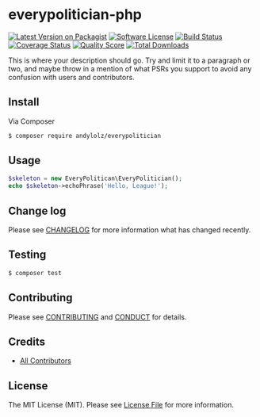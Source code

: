 # everypolitician-php

[![Latest Version on Packagist][ico-version]][link-packagist]
[![Software License][ico-license]](LICENSE.md)
[![Build Status][ico-travis]][link-travis]
[![Coverage Status][ico-scrutinizer]][link-scrutinizer]
[![Quality Score][ico-code-quality]][link-code-quality]
[![Total Downloads][ico-downloads]][link-downloads]

This is where your description should go. Try and limit it to a paragraph or two, and maybe throw in a mention of what
PSRs you support to avoid any confusion with users and contributors.

## Install

Via Composer

``` bash
$ composer require andylolz/everypolitician
```

## Usage

``` php
$skeleton = new EveryPolitican\EveryPolitician();
echo $skeleton->echoPhrase('Hello, League!');
```

## Change log

Please see [CHANGELOG](CHANGELOG.md) for more information what has changed recently.

## Testing

``` bash
$ composer test
```

## Contributing

Please see [CONTRIBUTING](CONTRIBUTING.md) and [CONDUCT](CONDUCT.md) for details.

## Credits

- [All Contributors][link-contributors]

## License

The MIT License (MIT). Please see [License File](LICENSE.md) for more information.

[ico-version]: https://img.shields.io/packagist/v/andylolz/everypolitician.svg?style=flat-square
[ico-license]: https://img.shields.io/badge/license-MIT-brightgreen.svg?style=flat-square
[ico-travis]: https://img.shields.io/travis/andylolz/everypolitician-php/master.svg?style=flat-square
[ico-scrutinizer]: https://img.shields.io/scrutinizer/coverage/g/andylolz/everypolitician-php.svg?style=flat-square
[ico-code-quality]: https://img.shields.io/scrutinizer/g/andylolz/everypolitician-php.svg?style=flat-square
[ico-downloads]: https://img.shields.io/packagist/dt/andylolz/everypolitician.svg?style=flat-square

[link-packagist]: https://packagist.org/packages/andylolz/everypolitician
[link-travis]: https://travis-ci.org/andylolz/everypolitician-php
[link-scrutinizer]: https://scrutinizer-ci.com/g/andylolz/everypolitician-php/code-structure
[link-code-quality]: https://scrutinizer-ci.com/g/andylolz/everypolitician-php
[link-downloads]: https://packagist.org/packages/andylolz/everypolitician
[link-author]: https://github.com/andylolz
[link-contributors]: https://github.com/andylolz/everypolitician-php/contributors

